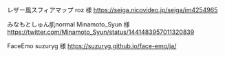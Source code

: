 レザー風スフィアマップ
roz 様
https://seiga.nicovideo.jp/seiga/im4254965

みなもとしゅん肌normal
Minamoto_Syun 様
https://twitter.com/Minamoto_Syun/status/1441483957011320839

FaceEmo
suzuryg 様
https://suzuryg.github.io/face-emo/ja/